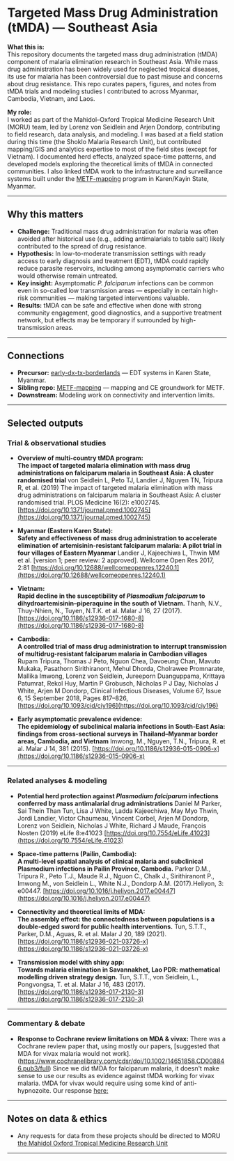 # Targeted Mass Drug Administration (tMDA) — Southeast Asia

**What this is:**  
This repository documents the targeted mass drug administration (tMDA) component of malaria elimination research in Southeast Asia. While mass drug administration has been widely used for neglected tropical diseases, its use for malaria has been controversial due to past misuse and concerns about drug resistance. This repo curates papers, figures, and notes from tMDA trials and modeling studies I contributed to across Myanmar, Cambodia, Vietnam, and Laos.

**My role:**  
I worked as part of the Mahidol–Oxford Tropical Medicine Research Unit (MORU) team, led by Lorenz von Seidlein and Arjen Dondorp, contributing to field research, data analysis, and modeling. I was based at a field station during this time (the Shoklo Malaria Research Unit), but contributed mapping/GIS and analytics expertise to most of the field sites (except for Vietnam). I documented herd effects, analyzed space-time patterns, and developed models exploring the theoretical limits of tMDA in connected communities. I also linked tMDA work to the infrastructure and surveillance systems built under the [METF-mapping](https://github.com/DMParker1/METF-mapping) program in Karen/Kayin State, Myanmar.

---

## Why this matters
- **Challenge:** Traditional mass drug administration for malaria was often avoided after historical use (e.g., adding antimalarials to table salt) likely contributed to the spread of drug resistance.
- **Hypothesis:** In low-to-moderate transmission settings with ready access to early diagnosis and treatment (EDT), tMDA could rapidly reduce parasite reservoirs, including among asymptomatic carriers who would otherwise remain untreated.
- **Key insight:** Asymptomatic *P. falciparum* infections can be common even in so-called low transmission areas — especially in certain high-risk communities — making targeted interventions valuable.
- **Results:** tMDA can be safe and effective when done with strong community engagement, good diagnostics, and a supportive treatment network, but effects may be temporary if surrounded by high-transmission areas.

---

## Connections
- **Precursor:** [early-dx-tx-borderlands](https://github.com/DMParker1/early-dx-tx-borderlands) — EDT systems in Karen State, Myanmar.
- **Sibling repo:** [METF-mapping](https://github.com/DMParker1/METF-mapping) — mapping and CE groundwork for METF.
- **Downstream:** Modeling work on connectivity and intervention limits.

---

## Selected outputs

### Trial & observational studies
- **Overview of multi-country tMDA program:**  
  **The impact of targeted malaria elimination with mass drug administrations on falciparum malaria in Southeast Asia: A cluster randomised trial** von Seidlein L, Peto TJ, Landier J, Nguyen TN, Tripura R, et al. (2019) The impact of targeted malaria elimination with mass drug administrations on falciparum malaria in Southeast Asia: A cluster randomised trial. PLOS Medicine 16(2): e1002745. [https://doi.org/10.1371/journal.pmed.1002745](https://doi.org/10.1371/journal.pmed.1002745)

- **Myanmar (Eastern Karen State):**  
**Safety and effectiveness of mass drug administration to accelerate elimination of artemisinin-resistant falciparum malaria: A pilot trial in four villages of Eastern Myanmar** Landier J, Kajeechiwa L, Thwin MM et al. [version 1; peer review: 2 approved]. Wellcome Open Res 2017, 2:81 [https://doi.org/10.12688/wellcomeopenres.12240.1](https://doi.org/10.12688/wellcomeopenres.12240.1)

- **Vietnam:**  
 **Rapid decline in the susceptibility of *Plasmodium falciparum* to dihydroartemisinin–piperaquine in the south of Vietnam.** Thanh, N.V., Thuy-Nhien, N., Tuyen, N.T.K. et al.  Malar J 16, 27 (2017). [https://doi.org/10.1186/s12936-017-1680-8](https://doi.org/10.1186/s12936-017-1680-8)

- **Cambodia:**  
  **A controlled trial of mass drug administration to interrupt transmission of multidrug-resistant falciparum malaria in Cambodian villages** Rupam Tripura, Thomas J Peto, Nguon Chea, Davoeung Chan, Mavuto Mukaka, Pasathorn Sirithiranont, Mehul Dhorda, Cholrawee Promnarate, Mallika Imwong, Lorenz von Seidlein, Jureeporn Duanguppama, Krittaya Patumrat, Rekol Huy, Martin P Grobusch, Nicholas P J Day, Nicholas J White, Arjen M Dondorp, Clinical Infectious Diseases, Volume 67, Issue 6, 15 September 2018, Pages 817–826, [https://doi.org/10.1093/cid/ciy196](https://doi.org/10.1093/cid/ciy196)


- **Early asymptomatic prevalence evidence:**  
 **The epidemiology of subclinical malaria infections in South-East Asia: findings from cross-sectional surveys in Thailand–Myanmar border areas, Cambodia, and Vietnam** Imwong, M., Nguyen, T.N., Tripura, R. et al. Malar J 14, 381 (2015). [https://doi.org/10.1186/s12936-015-0906-x](https://doi.org/10.1186/s12936-015-0906-x)

---

### Related analyses & modeling
- **Potential herd protection against *Plasmodium falciparum* infections conferred by mass antimalarial drug administrations** Daniel M Parker, Sai Thein Than Tun, Lisa J White, Ladda Kajeechiwa, May Myo Thwin, Jordi Landier, Victor Chaumeau, Vincent Corbel, Arjen M Dondorp, Lorenz von Seidlein, Nicholas J White, Richard J Maude, François Nosten (2019) eLife 8:e41023 [https://doi.org/10.7554/eLife.41023](https://doi.org/10.7554/eLife.41023)

- **Space-time patterns (Pailin, Cambodia):**  
  **A multi-level spatial analysis of clinical malaria and subclinical Plasmodium infections in Pailin Province, Cambodia.** Parker D.M., Tripura R., Peto T.J., Maude R.J., Nguon C., Chalk J., Sirithiranont P., Imwong M., von Seidlein L., White N.J., Dondorp A.M. (2017).Heliyon, 3: e00447. [https://doi.org/10.1016/j.heliyon.2017.e00447](https://doi.org/10.1016/j.heliyon.2017.e00447)
- **Connectivity and theoretical limits of MDA:**  
  **The assembly effect: the connectedness between populations is a double‐edged sword for public health interventions.** Tun, S.T.T., Parker, D.M., Aguas, R. et al. Malar J 20, 189 (2021). [https://doi.org/10.1186/s12936-021-03726-x](https://doi.org/10.1186/s12936-021-03726-x) 

- **Transmission model with shiny app:**  
  **Towards malaria elimination in Savannakhet, Lao PDR: mathematical modelling driven strategy design.** 
Tun, S.T.T., von Seidlein, L., Pongvongsa, T. et al. Malar J 16, 483 (2017). [https://doi.org/10.1186/s12936-017-2130-3](https://doi.org/10.1186/s12936-017-2130-3)

---

### Commentary & debate
- **Response to Cochrane review limitations on MDA & vivax:**
  There was a Cochrane review paper that, using mostly our papers, [suggested that MDA for vivax malaria would not work]. (https://www.cochranelibrary.com/cdsr/doi/10.1002/14651858.CD008846.pub3/full)
Since we did tMDA for falciparum malaria, it doesn't make sense to use our results as evidence against tMDA working for vivax malaria. tMDA for vivax would require using some kind of anti-hypnozoite. Our response [here:](https://www.cochranelibrary.com/cdsr/doi/10.1002/14651858.CD008846.pub3/detailed-comment/en?messageId=326098774)

---

## Notes on data & ethics
- Any requests for data from these projects should be directed to MORU [the Mahidol Oxford Tropical Medicine Research Unit](https://www.tropmedres.ac/)
---



